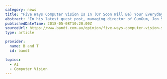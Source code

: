 ```yaml
---
category: news
title: "Five Ways Computer Vision Is In (Or Soon Will Be) Your Everyday Life (Including The Ads You Make)"
abstract: "In his latest guest post, managing director of GumGum, Jon Stubley (pictured below), takes a look at computer vision and the impacts it’s already having on peoples’ lives. And that includes making better ads, too… Last year’s launch of the iPhone X ..."
publishedDateTime: 2018-05-08T10:20:00Z
sourceUrl: https://www.bandt.com.au/opinion/five-ways-computer-vision-soon-will-everyday-life-including-ads-make
type: article

provider:
  name: B and T
  id: bandt

topics:
  - AI
  - Computer Vision
---
```

